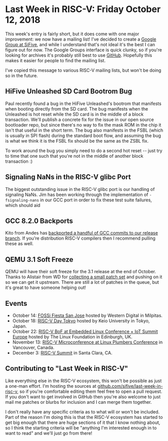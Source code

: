 # Last Week in RISC-V: Friday October 12, 2018

This week's entry is fairly short, but it does come with one major
improvement: we now have a mailing list!  I've decided to create a
[Google Group at
SiFive](https://groups.google.com/a/sifive.com/forum/#!forum/last-week-in-risc-v),
and while I understand that's not ideal it's the best I can figure out
for now.  The Google Groups interface is quick clunky, so if you're
looking for archives it's probably still best to use
[GitHub](https://github.com/sifive/last-week-in-risc-v).  Hopefully this
makes it easier for people to find the mailing list.

I've copied this message to various RISC-V mailing lists, but won't be
doing so in the future.

## HiFive Unleashed SD Card Bootrom Bug

Paul recently found a bug in the HiFive Unleashed's bootrom that
manifests when booting directly from the SD card.  The bug manifests
when the Unleashed is hot reset while the SD card is in the middle of a
block transaction.  We'll publish a concrete fix for the issue in our
open source bootloader repo, but since there's no way to fix the mask
ROM in the chip it isn't that useful in the short term.  The bug also
manifests in the FSBL (which is usually in SPI flash) during the
standard boot flow, and assuming the bug is what we think it is the FSBL
fix should be the same as the ZSBL fix.

To work around the bug you simply need to do a second hot reset -- just
try to time that one such that you're not in the middle of another block
transaction :)

## Signaling NaNs in the RISC-V glibc Port

The biggest outstanding issue in the RISC-V glibc port is our handling
of signaling NaNs.  Jim has been working through the implementation of
`-fsignaling-nans` in our GCC port in order to fix these test suite
failures, which should aid 

## GCC 8.2.0 Backports

Kito from Andes has [backported a handful of GCC commits to our release
branch](https://github.com/riscv/riscv-gcc/pull/139).  If you're
distribution RISC-V compilers then I recommend pulling these as well.

## QEMU 3.1 Soft Freeze

QEMU will have their soft freeze for the 3.1 release at the end of
October.  Thanks to Alistair from WD for [collecting a small patch
set](https://lists.gnu.org/archive/html/qemu-devel/2018-10/msg01429.html)
and pushing on it so we can get it upstream.  There are still a lot of
patches in the queue, but it's great to have someone helping out!

## Events

* October 14: [FOSSi Fiesta San
  Jose](https://fossi-foundation.org/fossi-fiesta-2018-10-14) hosted by
  Western Digital in Milpitas.
* October 18: [RISC-V Day
  Tokyo](https://tmt.knect365.com/risc-v-day-tokyo/) hosted by Keio
  University in Tokyo, Japan.
* October 22: [RISC-V BoF at Embedded Linux Conference + IoT Summit
  Europe](https://events.linuxfoundation.org/events/elc-openiot-europe-2018/)
  hosted by The Linux Foundation in Edinburgh, UK.
* November 13: [RISC-V Microconference at Linux Plumbers
  Conference](https://blog.linuxplumbersconf.org/2018/) in Vancouver,
  Canada.
* December 3: [RISC-V Summit](https://tmt.knect365.com/risc-v-summit/)
  in Santa Clara, CA.

## Contributing to "Last Week in RISC-V"

Like everything else in the RISC-V ecosystem, this won't be possible as
just a one-man effort.  I'm hosting the sources at
[github.com/sifive/last-week-in-risc-v](https://github.com/sifive/last-week-in-risc-v),
so if you're comfortable editing them feel free to open a pull request.
If you don't want to get involved in GitHub then you're also welcome to
just mail me patches or blurbs for inclusion and I can merge them
together.

I don't really have any specific criteria as to what will or won't be
included.  Part of the reason I'm doing this is that the RISC-V
ecosystem has started to get big enough that there are huge sections of
it that I know nothing about, so I think the starting criteria will be
"anything I'm interested enough in to want to read" and we'll just go
from there!

